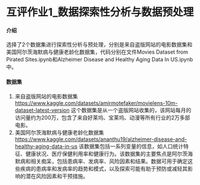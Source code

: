 # 互评作业1_数据探索性分析与数据预处理

#### 介绍

选择了2个数据集进行探索性分析与预处理，分别是来自盗版网站的电影数据集和美国阿尔茨海默病与健康老龄化数据集，代码分别在文件Movies Dataset from Pirated Sites.ipynb和Alzheimer Disease and Healthy Aging Data In US.ipynb中。

#### 数据集

1. 来自盗版网站的电影数据集
   https://www.kaggle.com/datasets/amirmotefaker/movielens-10m-dataset-latest-version
   这个数据集是从一个盗版网站收集的，该网站每月的访问量约为200万，包含了来自好莱坞、宝莱坞、动漫等所有行业的2万多部电影。
2. 美国阿尔茨海默病与健康老龄化数据集
   https://www.kaggle.com/datasets/ananthu19/alzheimer-disease-and-healthy-aging-data-in-us
   该数据集包括一系列变量的信息，如人口统计特征、健康状况、医疗保健利用率和健康行为。该数据集的主要焦点是阿尔茨海默病和相关痴呆，包括患病率、发病率、风险因素和结果。数据可用于确定这些疾病的患病率和发病率的趋势和模式，以及探索可能有助于预防或减轻其影响的潜在风险因素和干预措施。
